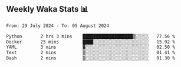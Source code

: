 ## Weekly Waka Stats 📊
<!--START_SECTION:waka-->

```txt
From: 29 July 2024 - To: 05 August 2024

Python       2 hrs 3 mins    ███████████████████▒░░░░░   77.56 %
Docker       25 mins         ████░░░░░░░░░░░░░░░░░░░░░   15.92 %
YAML         3 mins          ▓░░░░░░░░░░░░░░░░░░░░░░░░   02.50 %
Text         2 mins          ▒░░░░░░░░░░░░░░░░░░░░░░░░   01.41 %
Bash         2 mins          ▒░░░░░░░░░░░░░░░░░░░░░░░░   01.30 %
```

<!--END_SECTION:waka-->

<!--

Here are some ideas to get you started:

- 🔭 I’m currently working on (way to add branches committed on)
- 🌱 I’m currently learning Web Frameworks and Machine Learning! (Lisp, JS (react & angular), Python, and __)
- 💬 Ask me about ...
- 📫 How to reach me: 
- 😄 Pronouns: He/Him/His
- ⚡ Fun fact: ...

that-recsys-lab
-->
